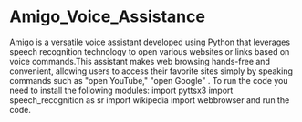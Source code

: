 # Amigo_Voice_Assistance
Amigo is a versatile voice assistant developed using Python that leverages speech recognition technology to open various websites or links based on voice commands.This assistant makes web browsing hands-free and convenient, allowing users to access their favorite sites simply by speaking commands such as "open YouTube," "open Google" .
To run the code you need to install the following modules:
import pyttsx3
import speech_recognition as sr
import wikipedia
import webbrowser
and run the code.
